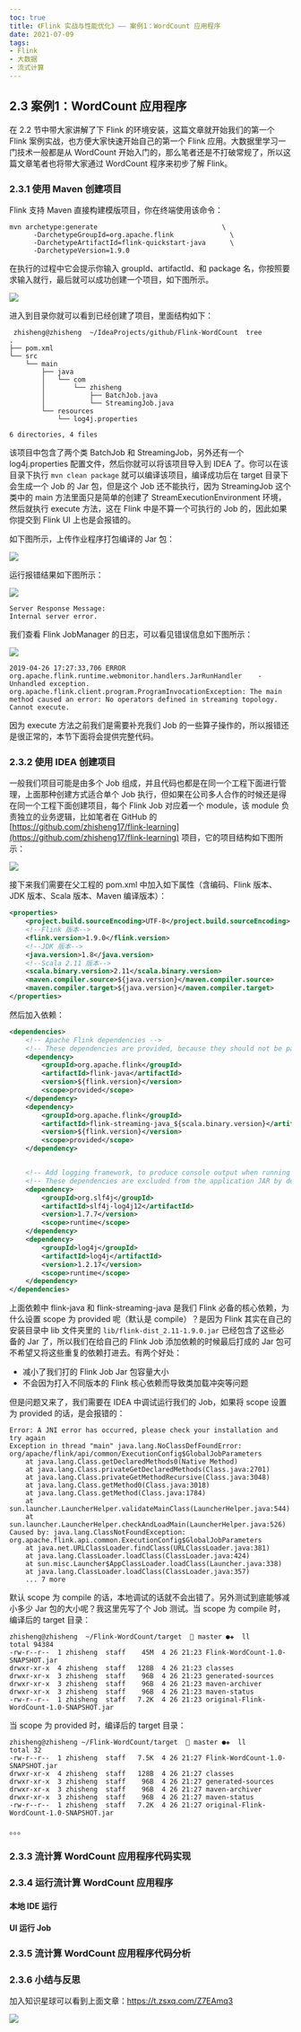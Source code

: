 ```yaml
---
toc: true
title: 《Flink 实战与性能优化》—— 案例1：WordCount 应用程序
date: 2021-07-09
tags:
- Flink
- 大数据
- 流式计算
---
```


## 2.3 案例1：WordCount 应用程序

在 2.2 节中带大家讲解了下 Flink 的环境安装，这篇文章就开始我们的第一个 Flink 案例实战，也方便大家快速开始自己的第一个 Flink 应用。大数据里学习一门技术一般都是从 WordCount 开始入门的，那么笔者还是不打破常规了，所以这篇文章笔者也将带大家通过 WordCount 程序来初步了解 Flink。

<!--more-->

### 2.3.1 使用 Maven 创建项目

Flink 支持 Maven 直接构建模版项目，你在终端使用该命令：

```
mvn archetype:generate                               \
      -DarchetypeGroupId=org.apache.flink              \
      -DarchetypeArtifactId=flink-quickstart-java      \
      -DarchetypeVersion=1.9.0
```

在执行的过程中它会提示你输入 groupId、artifactId、和 package 名，你按照要求输入就行，最后就可以成功创建一个项目，如下图所示。

![](http://zhisheng-blog.oss-cn-hangzhou.aliyuncs.com/img/2019-10-17-151203.png)

进入到目录你就可以看到已经创建了项目，里面结构如下：

```
 zhisheng@zhisheng  ~/IdeaProjects/github/Flink-WordCount  tree
.
├── pom.xml
└── src
    └── main
        ├── java
        │   └── com
        │       └── zhisheng
        │           ├── BatchJob.java
        │           └── StreamingJob.java
        └── resources
            └── log4j.properties

6 directories, 4 files
```

该项目中包含了两个类 BatchJob 和 StreamingJob，另外还有一个 log4j.properties 配置文件，然后你就可以将该项目导入到 IDEA 了。你可以在该目录下执行 `mvn clean package` 就可以编译该项目，编译成功后在 target 目录下会生成一个 Job 的 Jar 包，但是这个 Job 还不能执行，因为 StreamingJob 这个类中的 main 方法里面只是简单的创建了 StreamExecutionEnvironment 环境，然后就执行 execute 方法，这在 Flink 中是不算一个可执行的 Job 的，因此如果你提交到 Flink UI 上也是会报错的。

如下图所示，上传作业程序打包编译的 Jar 包：

![](http://zhisheng-blog.oss-cn-hangzhou.aliyuncs.com/img/2019-10-17-151434.png)

运行报错结果如下图所示：

![](http://zhisheng-blog.oss-cn-hangzhou.aliyuncs.com/img/2019-10-17-152026.png)

```
Server Response Message:
Internal server error.
```

我们查看 Flink JobManager 的日志，可以看见错误信息如下图所示：

![](http://zhisheng-blog.oss-cn-hangzhou.aliyuncs.com/img/2019-10-17-152954.png)

```
2019-04-26 17:27:33,706 ERROR org.apache.flink.runtime.webmonitor.handlers.JarRunHandler    - Unhandled exception.
org.apache.flink.client.program.ProgramInvocationException: The main method caused an error: No operators defined in streaming topology. Cannot execute.
```

因为 execute 方法之前我们是需要补充我们 Job 的一些算子操作的，所以报错还是很正常的，本节下面将会提供完整代码。


### 2.3.2 使用 IDEA 创建项目

一般我们项目可能是由多个 Job 组成，并且代码也都是在同一个工程下面进行管理，上面那种创建方式适合单个 Job 执行，但如果在公司多人合作的时候还是得在同一个工程下面创建项目，每个 Flink Job 对应着一个 module，该 module 负责独立的业务逻辑，比如笔者在 GitHub 的 [https://github.com/zhisheng17/flink-learning](https://github.com/zhisheng17/flink-learning) 项目，它的项目结构如下图所示：

![](http://zhisheng-blog.oss-cn-hangzhou.aliyuncs.com/img/2019-11-12-163154.png)

接下来我们需要在父工程的 pom.xml 中加入如下属性（含编码、Flink 版本、JDK 版本、Scala 版本、Maven 编译版本）：

```xml
<properties>
    <project.build.sourceEncoding>UTF-8</project.build.sourceEncoding>
    <!--Flink 版本-->
    <flink.version>1.9.0</flink.version>
    <!--JDK 版本-->
    <java.version>1.8</java.version>
    <!--Scala 2.11 版本-->
    <scala.binary.version>2.11</scala.binary.version>
    <maven.compiler.source>${java.version}</maven.compiler.source>
    <maven.compiler.target>${java.version}</maven.compiler.target>
</properties>
```

然后加入依赖：

```xml
<dependencies>
    <!-- Apache Flink dependencies -->
    <!-- These dependencies are provided, because they should not be packaged into the JAR file. -->
    <dependency>
        <groupId>org.apache.flink</groupId>
        <artifactId>flink-java</artifactId>
        <version>${flink.version}</version>
        <scope>provided</scope>
    </dependency>
    <dependency>
        <groupId>org.apache.flink</groupId>
        <artifactId>flink-streaming-java_${scala.binary.version}</artifactId>
        <version>${flink.version}</version>
        <scope>provided</scope>
    </dependency>


    <!-- Add logging framework, to produce console output when running in the IDE. -->
    <!-- These dependencies are excluded from the application JAR by default. -->
    <dependency>
        <groupId>org.slf4j</groupId>
        <artifactId>slf4j-log4j12</artifactId>
        <version>1.7.7</version>
        <scope>runtime</scope>
    </dependency>
    <dependency>
        <groupId>log4j</groupId>
        <artifactId>log4j</artifactId>
        <version>1.2.17</version>
        <scope>runtime</scope>
    </dependency>
</dependencies>
```

上面依赖中 flink-java 和 flink-streaming-java 是我们 Flink 必备的核心依赖，为什么设置 scope 为 provided 呢（默认是 compile）？是因为 Flink 其实在自己的安装目录中 lib 文件夹里的 `lib/flink-dist_2.11-1.9.0.jar` 已经包含了这些必备的 Jar 了，所以我们在给自己的 Flink Job 添加依赖的时候最后打成的 Jar 包可不希望又将这些重复的依赖打进去。有两个好处：

+ 减小了我们打的 Flink Job Jar 包容量大小
+ 不会因为打入不同版本的 Flink 核心依赖而导致类加载冲突等问题

但是问题又来了，我们需要在 IDEA 中调试运行我们的 Job，如果将 scope 设置为 provided 的话，是会报错的：

```
Error: A JNI error has occurred, please check your installation and try again
Exception in thread "main" java.lang.NoClassDefFoundError: org/apache/flink/api/common/ExecutionConfig$GlobalJobParameters
	at java.lang.Class.getDeclaredMethods0(Native Method)
	at java.lang.Class.privateGetDeclaredMethods(Class.java:2701)
	at java.lang.Class.privateGetMethodRecursive(Class.java:3048)
	at java.lang.Class.getMethod0(Class.java:3018)
	at java.lang.Class.getMethod(Class.java:1784)
	at sun.launcher.LauncherHelper.validateMainClass(LauncherHelper.java:544)
	at sun.launcher.LauncherHelper.checkAndLoadMain(LauncherHelper.java:526)
Caused by: java.lang.ClassNotFoundException: org.apache.flink.api.common.ExecutionConfig$GlobalJobParameters
	at java.net.URLClassLoader.findClass(URLClassLoader.java:381)
	at java.lang.ClassLoader.loadClass(ClassLoader.java:424)
	at sun.misc.Launcher$AppClassLoader.loadClass(Launcher.java:338)
	at java.lang.ClassLoader.loadClass(ClassLoader.java:357)
	... 7 more
```

默认 scope 为 compile 的话，本地调试的话就不会出错了。另外测试到底能够减小多少 Jar 包的大小呢？我这里先写了个 Job 测试。当 scope 为 compile 时，编译后的 target 目录：

```
zhisheng@zhisheng  ~/Flink-WordCount/target   master ●✚  ll
total 94384
-rw-r--r--  1 zhisheng  staff    45M  4 26 21:23 Flink-WordCount-1.0-SNAPSHOT.jar
drwxr-xr-x  4 zhisheng  staff   128B  4 26 21:23 classes
drwxr-xr-x  3 zhisheng  staff    96B  4 26 21:23 generated-sources
drwxr-xr-x  3 zhisheng  staff    96B  4 26 21:23 maven-archiver
drwxr-xr-x  3 zhisheng  staff    96B  4 26 21:23 maven-status
-rw-r--r--  1 zhisheng  staff   7.2K  4 26 21:23 original-Flink-WordCount-1.0-SNAPSHOT.jar
```

当 scope 为 provided 时，编译后的 target 目录：

```
zhisheng@zhisheng ~/Flink-WordCount/target   master ●✚  ll
total 32
-rw-r--r--  1 zhisheng  staff   7.5K  4 26 21:27 Flink-WordCount-1.0-SNAPSHOT.jar
drwxr-xr-x  4 zhisheng  staff   128B  4 26 21:27 classes
drwxr-xr-x  3 zhisheng  staff    96B  4 26 21:27 generated-sources
drwxr-xr-x  3 zhisheng  staff    96B  4 26 21:27 maven-archiver
drwxr-xr-x  3 zhisheng  staff    96B  4 26 21:27 maven-status
-rw-r--r--  1 zhisheng  staff   7.2K  4 26 21:27 original-Flink-WordCount-1.0-SNAPSHOT.jar
```

。。。


### 2.3.3 流计算 WordCount 应用程序代码实现



### 2.3.4 运行流计算 WordCount 应用程序


#### 本地 IDE 运行

#### UI 运行 Job


### 2.3.5 流计算 WordCount 应用程序代码分析


### 2.3.6 小结与反思


加入知识星球可以看到上面文章：https://t.zsxq.com/Z7EAmq3

![](http://zhisheng-blog.oss-cn-hangzhou.aliyuncs.com/img/2019-09-25-zsxq.jpg)
